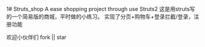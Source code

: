 1# Struts_shop
A ease shopping project through use  Struts2 
这是用struts写的一个简易版的商城，平时做的小练习。
实现了分页+购物车+登录拦截/登录，注册功能

欢迎小伙伴们 fork || star
